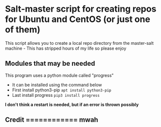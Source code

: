 # Salt-master script for creating repos for Ubuntu and CentOS (or just one of them)

This script allows you to create a local repo directory from the master-salt machine
    - This has stripped hours of my life so please enjoy

## Modules that may be needed
This program uses a python module called "progress"
- It can be installed using the command below
- First install python3-pip
`apt install python3-pip`
- Last install progress
`pip3 install progress`

**I don't think a restart is needed, but if an error is thrown possibly**


## Credit ============ mwah